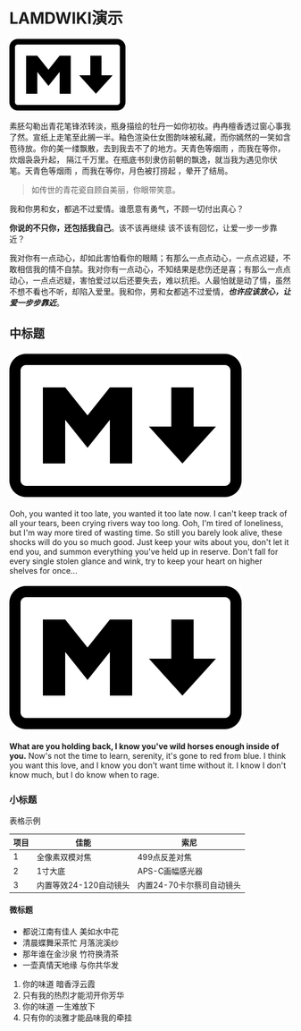 # LAMDWIKI演示

![Markdown-mark.svg](img/Markdown-mark.svg.png)

素胚勾勒出青花笔锋浓转淡，瓶身描绘的牡丹一如你初妆。冉冉檀香透过窗心事我了然。宣纸上走笔至此搁一半。釉色渲染仕女图韵味被私藏，而你嫣然的一笑如含苞待放。你的美一缕飘散，去到我去不了的地方。天青色等烟雨 ，而我在等你，炊烟袅袅升起， 隔江千万里。在瓶底书刻隶仿前朝的飘逸，就当我为遇见你伏笔。天青色等烟雨 ，而我在等你，月色被打捞起 ，晕开了结局。

> 如传世的青花瓷自顾自美丽，你眼带笑意。

我和你男和女，都逃不过爱情。谁愿意有勇气，不顾一切付出真心？

**你说的不只你，还包括我自己**。该不该再继续 该不该有回忆，让爱一步一步靠近？

我对你有一点动心，却如此害怕看你的眼睛；有那么一点点动心，一点点迟疑，不敢相信我的情不自禁。我对你有一点动心，不知结果是悲伤还是喜；有那么一点点动心，一点点迟疑，害怕爱过以后还要失去，难以抗拒。人最怕就是动了情，虽然不想不看也不听，却陷入爱里。我和你，男和女都逃不过爱情，***也许应该放心，让爱一步步靠近***。

##  中标题

### ![Markdown-mark](img/Markdown-mark.svg)

Ooh, you wanted it too late, you wanted it too late now. I can't keep track of all your tears, been crying rivers way too long. Ooh, I'm tired of loneliness, but I'm way more tired of wasting time. So still you barely look alive, these shocks will do you so much good. Just keep your wits about you, don't let it end you, and summon everything you've held up in reserve. Don't fall for every single stolen glance and wink, try to keep your heart on higher shelves for once...

#### ![Markdown-mark](img/Markdown-mark.svg)

**What are you holding back, I know you've wild horses enough inside of you.** Now's not the time to learn, serenity, it's gone to red from blue. I think you want this love, and I know you don't want time without it. I know I don't know much, but I do know when to rage.

### 小标题

表格示例

| 项目 | 佳能                   | 索尼                      |
| ---- | ---------------------- | ------------------------- |
| 1    | 全像素双模对焦         | 499点反差对焦             |
| 2    | 1寸大底                | APS-C画幅感光器           |
| 3    | 内置等效24-120自动镜头 | 内置24-70卡尔蔡司自动镜头 |

#### 微标题

- 都说江南有佳人 美如水中花
- 清晨蝶舞采茶忙 月落浣溪纱
- 那年谁在金沙泉 竹符换清茶
- 一壶真情天地缘 与你共华发
1. 你的味道 暗香浮云霞
2. 只有我的热烈才能沏开你芳华
3. 你的味道 一生难放下
4. 只有你的淡雅才能品味我的牵挂
